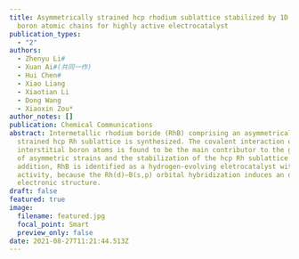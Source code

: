 ```yaml
---
title: Asymmetrically strained hcp rhodium sublattice stabilized by 1D covalent
  boron atomic chains for highly active electrocatalyst
publication_types:
  - "2"
authors:
  - Zhenyu Li#
  - Xuan Ai#(共同一作)
  - Hui Chen#
  - Xiao Liang
  - Xiaotian Li
  - Dong Wang
  - Xiaoxin Zou*
author_notes: []
publication: Chemical Communications
abstract: Intermetallic rhodium boride (RhB) comprising an asymmetrically
  strained hcp Rh sublattice is synthesized. The covalent interaction of
  interstitial boron atoms is found to be the main contributor to the generation
  of asymmetric strains and the stabilization of the hcp Rh sublattice. In
  addition, RhB is identified as a hydrogen-evolving eletrocatalyst with Pt-like
  activity, because the Rh(d)–B(s,p) orbital hybridization induces an optimized
  electronic structure.
draft: false
featured: true
image:
  filename: featured.jpg
  focal_point: Smart
  preview_only: false
date: 2021-08-27T11:21:44.513Z
---
```

